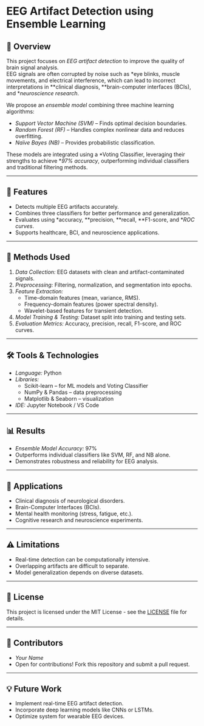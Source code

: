 # EEG Artifact Detection using Ensemble Learning

## 📌 Overview
This project focuses on *EEG artifact detection* to improve the quality of brain signal analysis.  
EEG signals are often corrupted by noise such as *eye blinks, muscle movements, and electrical interference, which can lead to incorrect interpretations in **clinical diagnosis, **brain-computer interfaces (BCIs), and **neuroscience research*.

We propose an *ensemble model* combining three machine learning algorithms:  
- *Support Vector Machine (SVM)* – Finds optimal decision boundaries.  
- *Random Forest (RF)* – Handles complex nonlinear data and reduces overfitting.  
- *Naïve Bayes (NB)* – Provides probabilistic classification.  

These models are integrated using a *Voting Classifier, leveraging their strengths to achieve **97% accuracy*, outperforming individual classifiers and traditional filtering methods.

---

## 🚀 Features
- Detects multiple EEG artifacts accurately.  
- Combines three classifiers for better performance and generalization.  
- Evaluates using *accuracy, **precision, **recall, **F1-score, and **ROC curves*.  
- Supports healthcare, BCI, and neuroscience applications.

---

## 🧪 Methods Used
1. *Data Collection:* EEG datasets with clean and artifact-contaminated signals.  
2. *Preprocessing:* Filtering, normalization, and segmentation into epochs.  
3. *Feature Extraction:*  
   - Time-domain features (mean, variance, RMS).  
   - Frequency-domain features (power spectral density).  
   - Wavelet-based features for transient detection.  
4. *Model Training & Testing:* Dataset split into training and testing sets.  
5. *Evaluation Metrics:* Accuracy, precision, recall, F1-score, and ROC curves.

---

## 🛠 Tools & Technologies
- *Language:* Python  
- *Libraries:*  
  - Scikit-learn – for ML models and Voting Classifier  
  - NumPy & Pandas – data preprocessing  
  - Matplotlib & Seaborn – visualization  
- *IDE:* Jupyter Notebook / VS Code

---

## 📊 Results
- *Ensemble Model Accuracy:* 97%  
- Outperforms individual classifiers like SVM, RF, and NB alone.  
- Demonstrates robustness and reliability for EEG analysis.

---

## 📂 Applications
- Clinical diagnosis of neurological disorders.  
- Brain-Computer Interfaces (BCIs).  
- Mental health monitoring (stress, fatigue, etc.).  
- Cognitive research and neuroscience experiments.

---

## ⚠ Limitations
- Real-time detection can be computationally intensive.  
- Overlapping artifacts are difficult to separate.  
- Model generalization depends on diverse datasets.  

---

## 📜 License
This project is licensed under the MIT License - see the [LICENSE](LICENSE) file for details.

---

## 🤝 Contributors
- *Your Name*  
- Open for contributions! Fork this repository and submit a pull request.

---

## 💡 Future Work
- Implement real-time EEG artifact detection.  
- Incorporate deep learning models like CNNs or LSTMs.  
- Optimize system for wearable EEG devices.
